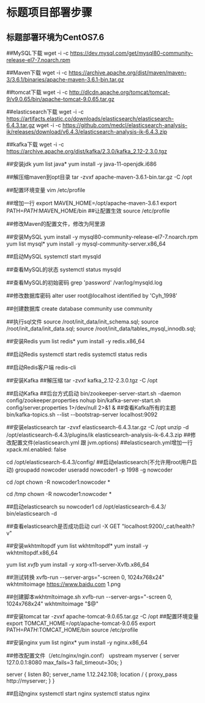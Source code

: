 # 标题项目部署步骤
## 标题部署环境为CentOS7.6
##MySQL下载
wget -i -c https://dev.mysql.com/get/mysql80-community-release-el7-7.noarch.rpm


##Maven下载
wget -i -c https://archive.apache.org/dist/maven/maven-3/3.6.1/binaries/apache-maven-3.6.1-bin.tar.gz


##tomcat下载
wget -i -c http://dlcdn.apache.org/tomcat/tomcat-9/v9.0.65/bin/apache-tomcat-9.0.65.tar.gz


##elasticsearch下载
wget -i -c https://artifacts.elastic.co/downloads/elasticsearch/elasticsearch-6.4.3.tar.gz
wget -i -c https://github.com/medcl/elasticsearch-analysis-ik/releases/download/v6.4.3/elasticsearch-analysis-ik-6.4.3.zip

##kafka下载
wget -i -c https://archive.apache.org/dist/kafka/2.3.0/kafka_2.12-2.3.0.tgz



##安装jdk
yum list java*
yum install -y java-11-openjdk.i686


##解压缩maven到opt目录
tar -zvxf apache-maven-3.6.1-bin.tar.gz -C /opt

##配置环境变量
vim /etc/profile

##增加一行
export MAVEN_HOME=/opt/apache-maven-3.6.1
export PATH=$PATH:$MAVEN_HOME/bin
##让配置生效
source /etc/profile

##修改Maven的配置文件，修改为阿里源


##安装MySQL
yum install -y mysql80-community-release-el7-7.noarch.rpm
yum list mysql*
yum install -y mysql-community-server.x86_64

##启动MySQL
systemctl start mysqld

##查看MySQL的状态
systemctl status mysqld

##查看MySQL的初始密码
grep 'password' /var/log/mysqld.log

##修改数据库密码
alter user root@localhost identified by 'Cyh_1998'

##创建数据库
create database community
use community

##执行sql文件
source /root/init_data/init_schema.sql;
source /root/init_data/init_data.sql;
source /root/init_data/tables_mysql_innodb.sql;


##安装Redis
yum list redis*
yum install -y redis.x86_64

##启动Redis
systemctl start redis
systemctl status redis

##启动Redis客户端
redis-cli


##安装Kafka
##解压缩
tar -zvxf kafka_2.12-2.3.0.tgz -C /opt

##启动Kafka
##后台方式启动
bin/zookeeper-server-start.sh -daemon config/zookeeper.properties
nohup bin/kafka-server-start.sh config/server.properties 1>/dev/null 2>&1 & 
##查看Kafka所有的主题
bin/kafka-topics.sh --list --bootstrap-server localhost:9092


##安装elasticsearch
tar -zvxf elasticsearch-6.4.3.tar.gz -C /opt
unzip -d /opt/elasticsearch-6.4.3/plugins/ik elasticsearch-analysis-ik-6.4.3.zip
##修改配置文件(elasticsearch.yml  跟  jvm.options)
##elasticsearch.yml增加一行
xpack.ml.enabled: false

cd /opt/elasticsearch-6.4.3/config/
##启动elasticsearch(不允许用root用户启动)
groupadd nowcoder
useradd nowcoder1 -p 1998 -g nowcoder

cd /opt
chown -R nowcoder1:nowcoder *

cd /tmp
chown -R nowcoder1:nowcoder *

##启动elasticsearch
su nowcoder1
cd /opt/elasticsearch-6.4.3/
bin/elasticsearch -d

##查看elasticsearch是否成功启动
curl -X GET "localhost:9200/_cat/health?v"


##安装wkhtmltopdf
yum list wkhtmltopdf*
yum install -y wkhtmltopdf.x86_64

yum list *xvfb*
yum install -y xorg-x11-server-Xvfb.x86_64

##测试转换
xvfb-run --server-args="-screen 0, 1024x768x24" wkhtmltoimage https://www.baidu.com 1.png

##创建脚本wkhtmltoimage.sh
xvfb-run --server-args="-screen 0, 1024x768x24" wkhtmltoimage "$@"

##安装tomcat
tar -zvxf apache-tomcat-9.0.65.tar.gz -C /opt
##配置环境变量
export TOMCAT_HOME=/opt/apache-tomcat-9.0.65
export PATH=$PATH:$TOMCAT_HOME/bin
source /etc/profile

##安装nginx
yum list nginx*
yum install -y nginx.x86_64

##修改配置文件（/etc/nginx/ngin.conf）
upstream myserver {
        server 127.0.0.1:8080 max_fails=3 fail_timeout=30s;
}

server {
        listen 80;
        server_name 1.12.242.108;
        location / {
                proxy_pass http://myserver;
        }
}

##启动nginx
systemctl start nginx
systemctl status nginx
